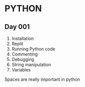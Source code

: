 # PYTHON

## Day 001

1. Installation
2. Replit
3. Running Python code
4. Commenting
5. Debugging
6. String manipulation
7. Variables

Spaces are really important in python
